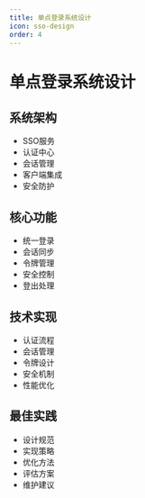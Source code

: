 ```yaml
---
title: 单点登录系统设计
icon: sso-design
order: 4
---
```


# 单点登录系统设计

## 系统架构
- SSO服务
- 认证中心
- 会话管理
- 客户端集成
- 安全防护

## 核心功能
- 统一登录
- 会话同步
- 令牌管理
- 安全控制
- 登出处理

## 技术实现
- 认证流程
- 会话管理
- 令牌设计
- 安全机制
- 性能优化

## 最佳实践
- 设计规范
- 实现策略
- 优化方法
- 评估方案
- 维护建议
